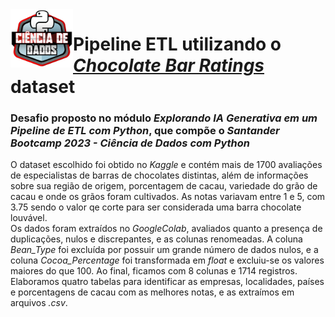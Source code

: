 <img src="bootcamp.png" width="100" alt="Logo Santander Bootcamp 2023" align="left"/>

# Pipeline ETL utilizando o [*Chocolate Bar Ratings*](https://www.kaggle.com/datasets/rtatman/chocolate-bar-ratings/data) dataset  
### Desafio proposto no módulo *Explorando IA Generativa em um Pipeline de ETL com Python*, que compõe o *Santander Bootcamp 2023 - Ciência de Dados com Python*    

O dataset escolhido foi obtido no *Kaggle* e contém mais de 1700 avaliações de especialistas de barras de chocolates distintas, além de informações sobre sua região de origem, porcentagem de cacau, variedade do grão de cacau e onde os grãos foram cultivados. As notas variavam entre 1 e 5, com 3.75 sendo o valor qe corte para ser considerada uma barra chocolate louvável.  
Os dados foram extraídos no *GoogleColab*, avaliados quanto a presença de duplicações, nulos e discrepantes, e as colunas renomeadas. A coluna *Bean_Type* foi excluída por possuir um grande número de dados nulos, e a coluna *Cocoa_Percentage* foi transformada em *float* e excluiu-se os valores maiores do que 100. Ao final, ficamos com 8 colunas e 1714 registros.  
Elaboramos quatro tabelas para identificar as empresas, localidades, países e porcentagens de cacau com as melhores notas, e as extraímos em arquivos *.csv*.
